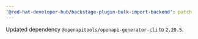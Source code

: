 ```yaml
---
'@red-hat-developer-hub/backstage-plugin-bulk-import-backend': patch
---
```


Updated dependency `@openapitools/openapi-generator-cli` to `2.20.5`.
